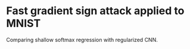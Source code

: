 # Fast gradient sign attack applied to MNIST

Comparing shallow softmax regression with regularized CNN.
